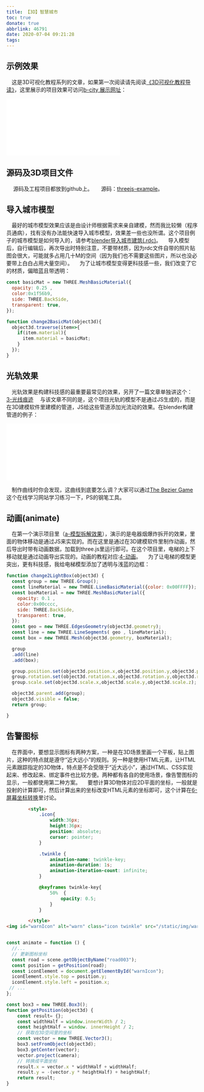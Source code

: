 ```yaml
---
title: 【3D】智慧城市
toc: true
donate: true
abbrlink: 46791
date: 2020-07-04 09:21:28
tags:
---
```


## 示例效果
&emsp;这是3D可视化教程系列的文章，如果第一次阅读请先阅读[《3D可视化教程导读》](/posts/30679)，这里展示的项目效果可访问[b-city 展示网址](http://3d.scaugreen.cn/b-city.html)：

<iframe src="//player.bilibili.com/player.html?bvid=BV1HZ4y1o7EG&page=1" scrolling="no" border="0" frameborder="no" framespacing="0" allowfullscreen="true" class="bilibili-video"> </iframe>

## 源码及3D项目文件
&emsp; 源码及工程项目都放到github上。
&emsp; 源码：[threejs-example](https://github.com/alwxkxk/threejs-example)。



## 导入城市模型
&emsp;最好的城市模型效果应该是由设计师根据需求来亲自建模，然而我比较懒（程序员通病），找有没有办法能快速导入城市模型，效果差一些也没所谓。这个项目例子的城市模型是如何导入的，请参考[blender导入城市建筑(.rdc)](/posts/20949/)。
&emsp;导入模型后，自行编辑后，再次导出时特别注意，不要带材质，因为rdc文件自带的照片贴图会很大，可能就多占用几十M的空间（因为我们也不需要这些图片，所以也没必要带上白白占用大量空间）。
&emsp;为了让城市模型变得更科技感一些，我们改变了它的材质，偏暗蓝且带透明：

```js
const basicMat = new THREE.MeshBasicMaterial({
  opacity: 0.25 ,
  color:0x1f56b9,
  side: THREE.BackSide,
  transparent: true,
});

function change2BasicMat(object3d){
  object3d.traverse(item=>{
    if(item.material){
      item.material = basicMat;
    }
  });
}
```


## 光轨效果
&emsp;光轨效果是构建科技感的最重要最常见的效果，另开了一篇文章单独讲这个：[3-光线痕迹](/posts/5988)
&emsp;与该文章不同的是，这个项目光轨的模型不是通过JS生成的，而是在3D建模软件里建模的管道，JS给这些管道添加光流动的效果。在blender构建管道的例子：

<iframe src="//player.bilibili.com/player.html?bvid=BV1iA411L7UZ&page=1" scrolling="no" border="0" frameborder="no" framespacing="0" allowfullscreen="true" class="bilibili-video"> </iframe>

&emsp;制作曲线时你会发现，这曲线到底要怎么调？大家可以通过[The Bezier Game](https://bezier.method.ac/)这个在线学习网站学习练习一下，PS的钢笔工具。

## 动画(animate)
&emsp;在第一个演示项目里（[a-模型拆解效果](/posts/2544)），演示的是电器烟爆炸拆开的效果，里面的物体移动是通过JS来实现的。而在这里是通过在3D建模软件里制作动画，然后导出时带有动画数据，加载到three.js里运行即可。在这个项目里，电梯的上下移动就是通过动画导出实现的。动画的教程对应:[4-动画](/posts/60366)。
&emsp;为了让电梯的模型更突出，更有科技感，我给电梯模型添加了透明与浅蓝的边框：
```js
function change2LightBox(object3d) {
  const group = new THREE.Group();
  const lineMaterial = new THREE.LineBasicMaterial({color: 0x00FFFF});
  const boxMaterial = new THREE.MeshBasicMaterial({
    opacity: 0.1 ,
    color:0x00cccc,
    side: THREE.BackSide,
    transparent: true,
  });
  const geo = new THREE.EdgesGeometry(object3d.geometry);
  const line = new THREE.LineSegments( geo , lineMaterial);
  const box = new THREE.Mesh(object3d.geometry, boxMaterial);

  group
  .add(line)
  .add(box);

  group.position.set(object3d.position.x,object3d.position.y,object3d.position.z);
  group.rotation.set(object3d.rotation.x,object3d.rotation.y,object3d.rotation.z);
  group.scale.set(object3d.scale.x,object3d.scale.y,object3d.scale.z);

  object3d.parent.add(group);
  object3d.visible = false;
  return group;

}
```


## 告警图标
&emsp;在界面中，要想显示图标有两种方案，一种是在3D场景里画一个平板，贴上图片，这种的特点就是遵守“近大远小”的规则。另一种是使用HTML元素，让HTML元素跟踪指定的3D物体，特点是不会受限于“近大远小”，通过HTML、CSS实现起来、修改起来、绑定事件也比较方便。两种都有各自的使用场景，像告警图标的显示，一般都使用第二种方案。
&emsp;要想计算3D物体对应2D平面的坐标，一般就是投射的计算即可，然后计算出来的坐标改变HTML元素的坐标即可，这个计算在[6-屏幕坐标转换](/posts/56155)里讨论。

```html
		<style>
			.icon{
				width:36px;
				height:36px;
				position: absolute;
				cursor: pointer;
			}

			.twinkle {
				animation-name: twinkle-key;
				animation-duration: 1s;
				animation-iteration-count: infinite;
			}

			@keyframes twinkle-key{
				50%  {
					opacity: 0.5;
				}
			}

		</style>
<img id="warnIcon" alt="warn" class="icon twinkle" src="/static/img/warn.svg" >
```


```js

const animate = function () {
  //...
  // 更新图标坐标
  const road = scene.getObjectByName("road003");
  const position = getPosition(road);
  const iconElement = document.getElementById("warnIcon");
  iconElement.style.top = position.y;
  iconElement.style.left = position.x;
 // ...
};

const box3 = new THREE.Box3();
function getPosition(object3d) {
    const result= {};
    const widthHalf = window.innerWidth / 2;
    const heightHalf = window. innerHeight / 2;
    // 获取在3D空间里的坐标
    const vector = new THREE.Vector3();
    box3.setFromObject(object3d);
    box3.getCenter(vector);
    vector.project(camera);
    // 转换成平面坐标
    result.x = vector.x * widthHalf + widthHalf;
    result.y = -(vector.y * heightHalf) + heightHalf;
    return result;
}
```